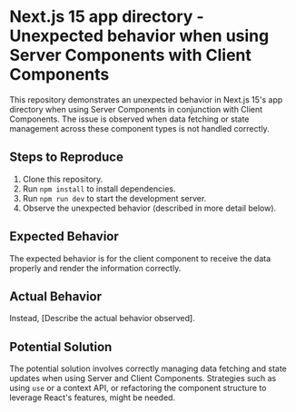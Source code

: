 # Next.js 15 app directory - Unexpected behavior when using Server Components with Client Components

This repository demonstrates an unexpected behavior in Next.js 15's app directory when using Server Components in conjunction with Client Components.  The issue is observed when data fetching or state management across these component types is not handled correctly.

## Steps to Reproduce

1. Clone this repository.
2. Run `npm install` to install dependencies.
3. Run `npm run dev` to start the development server.
4. Observe the unexpected behavior (described in more detail below).

## Expected Behavior

The expected behavior is for the client component to receive the data properly and render the information correctly.

## Actual Behavior

Instead, [Describe the actual behavior observed].

## Potential Solution

The potential solution involves correctly managing data fetching and state updates when using Server and Client Components.  Strategies such as using `use` or a context API, or refactoring the component structure to leverage React's features, might be needed.